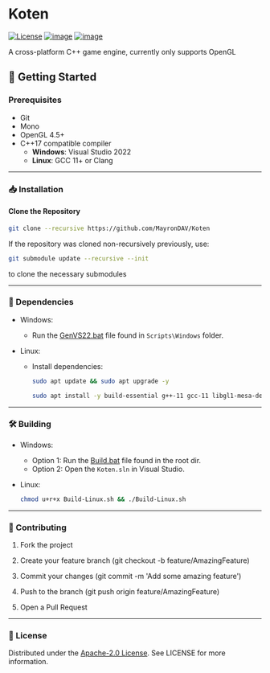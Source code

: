 # Koten

[![License](https://img.shields.io/github/license/MayronDAV/Koten.svg)](https://github.com/MayronDAV/Koten/blob/master/LICENSE)
[![image](https://github.com/MayronDAV/Koten/workflows/linux/badge.svg)](https://github.com/MayronDAV/Koten/actions?query=workflow%3Alinux)
[![image](https://github.com/MayronDAV/Koten/workflows/windows/badge.svg)](https://github.com/MayronDAV/Koten/actions?query=workflow%3Awindows)

A cross-platform C++ game engine, currently only supports OpenGL

## 🚀 Getting Started

### Prerequisites
- Git
- Mono
- OpenGL 4.5+
- C++17 compatible compiler
  - **Windows**: Visual Studio 2022
  - **Linux**: GCC 11+ or Clang

---

### 📥 Installation

#### Clone the Repository
```bash
git clone --recursive https://github.com/MayronDAV/Koten
```

If the repository was cloned non-recursively previously, use:
```bash
git submodule update --recursive --init
```
to clone the necessary submodules

---

### 🔧 Dependencies

- Windows: 
  - Run the [GenVS22.bat](https://github.com/MayronDAV/Koten/blob/main/Scripts/Windows/GenVS22.bat) file found in `Scripts\Windows` folder.
    
- Linux:
  - Install dependencies:
    ```bash
    sudo apt update && sudo apt upgrade -y
    ```
    ```bash
    sudo apt install -y build-essential g++-11 gcc-11 libgl1-mesa-dev libx11-dev libxrandr-dev libxinerama-dev libxcursor-dev libxi-dev libxxf86vm-dev mesa-common-dev libgtk-3-dev mono-complete
    ```

---

### 🛠️ Building

- Windows:
  - Option 1: Run the [Build.bat](https://github.com/MayronDAV/Koten/blob/main/Build.bat) file found in the root dir.
  - Option 2: Open the `Koten.sln` in Visual Studio.

- Linux:
     ```bash
    chmod u+r+x Build-Linux.sh && ./Build-Linux.sh
     ```

---

### 🤝 Contributing

  1. Fork the project

  2. Create your feature branch (git checkout -b feature/AmazingFeature)

  3. Commit your changes (git commit -m 'Add some amazing feature')

  4. Push to the branch (git push origin feature/AmazingFeature)

  5. Open a Pull Request

---

### 📜 License

Distributed under the [Apache-2.0 License](https://github.com/MayronDAV/Koten/blob/master/LICENSE). See LICENSE for more information.

